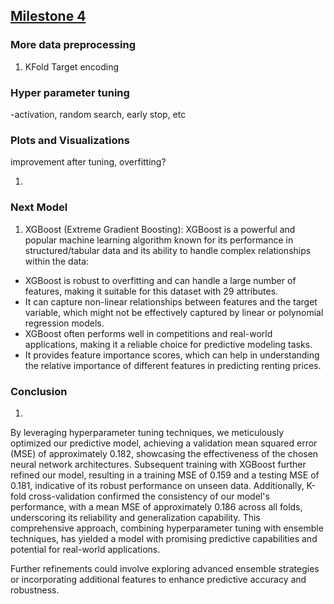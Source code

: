 ## [Milestone 4](Milestone4.ipynb)


### More data preprocessing

1. KFold Target encoding



### Hyper parameter tuning
-activation, random search, early stop, etc


### Plots and Visualizations

improvement after tuning, overfitting?

1. 

### Next Model

1.   XGBoost (Extreme Gradient Boosting):
XGBoost is a powerful and popular machine learning algorithm known for its performance in structured/tabular data and its ability to handle complex relationships within the data:

- XGBoost is robust to overfitting and can handle a large number of features, making it suitable for this dataset with 29 attributes.
- It can capture non-linear relationships between features and the target variable, which might not be effectively captured by linear or polynomial regression models.
- XGBoost often performs well in competitions and real-world applications, making it a reliable choice for predictive modeling tasks.
- It provides feature importance scores, which can help in understanding the relative importance of different features in predicting renting prices.


### Conclusion

1. 

   By leveraging hyperparameter tuning techniques, we meticulously optimized our predictive model, achieving a validation mean squared error (MSE) of approximately 0.182, showcasing the effectiveness of the chosen neural network architectures. Subsequent training with XGBoost further refined our model, resulting in a training MSE of 0.159 and a testing MSE of 0.181, indicative of its robust performance on unseen data. Additionally, K-fold cross-validation confirmed the consistency of our model's performance, with a mean MSE of approximately 0.186 across all folds, underscoring its reliability and generalization capability. This comprehensive approach, combining hyperparameter tuning with ensemble techniques, has yielded a model with promising predictive capabilities and potential for real-world applications. 
   
   Further refinements could involve exploring advanced ensemble strategies or incorporating additional features to enhance predictive accuracy and robustness.